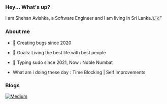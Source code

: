 ### Hey... What's up?  
I am Shehan Avishka, a Software Engineer and I am living in Sri Lanka.🇱🇰"

### About me  
- 🦈 Creating bugs since 2020
- 🎯 Goals: Living the best life with best people
- 🐧 Typing sudo since 2021, Now : Noble Numbat

- What am i doing these day : Time Blocking | Self Improvements
### Blogs
 [![Medium](https://img.shields.io/badge/Medium-12100E?style=for-the-badge&logo=medium&logoColor=white)](https://medium.com/@shehaan.avishka00)
